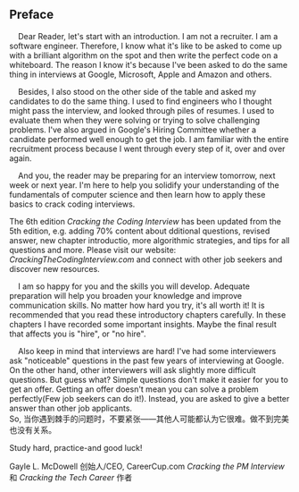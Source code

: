 ## Preface


&nbsp;&nbsp;&nbsp;&nbsp;Dear Reader, let's start with an introduction. I am not a recruiter. I am a software engineer. Therefore, I know what it's like to be asked to come up with a brilliant algorithm on the spot and then write the perfect code on a whiteboard. The reason I know it's because I've been asked to do the same thing in interviews at Google, Microsoft, Apple and Amazon and others.

&nbsp;&nbsp;&nbsp;&nbsp;Besides, I also stood on the other side of the table and asked my candidates to do the same thing. I used to find engineers who I thought might pass the interview, and looked through piles of resumes. I used to evaluate them when they were solving or trying to solve challenging problems. I've also argued in Google's Hiring Committee whether a candidate performed well enough to get the job. I am familiar with the entire recruitment process because I went through every step of it, over and over again.




&nbsp;&nbsp;&nbsp;&nbsp;And you, the reader may be preparing for an interview tomorrow, next week or next year. I'm here to help you solidify your understanding of the fundamentals of computer science and then learn how to apply these basics to crack coding interviews. 

The 6th edition *Cracking the Coding Interview* has been updated from the 5th edition, e.g. adding 70% content about dditional questions, revised answer, new chapter introductio, more algorithmic strategies, and tips for all questions and more. Please visit our website: *CrackingTheCodinglnterview.com* and connect with other job seekers and discover new resources.

&nbsp;&nbsp;&nbsp;&nbsp;I am so happy for you and the skills you will develop. Adequate preparation will help you broaden your knowledge and improve communication skills. No matter how hard you try, it's all worth it! It is recommended that you read these introductory chapters carefully. In these chapters I have recorded some important insights. Maybe the final result that affects you is "hire", or "no hire".

&nbsp;&nbsp;&nbsp;&nbsp;Also keep in mind that interviews are hard! I've had some interviewers ask "noticeable" questions in the past few years of interviewing at Google. On the other hand, other interviewers will ask slightly more difficult questions. But guess what? Simple questions don't make it easier for you to get an offer. Getting an offer doesn't mean you can solve a problem perfectly(Few job seekers can do it!). Instead, you are asked to give a better answer than other job applicants.  
So, 当你遇到棘手的问题时，不要紧张——其他人可能都认为它很难。做不到完美也没有关系。

Study hard, practice-and good luck!

Gayle L. McDowell
创始人/CEO, CareerCup.com
*Cracking the PM Interview* 和 *Cracking the Tech Career* 作者
